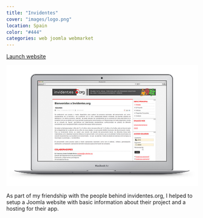 ```yaml
---
title: "Invidentes"
cover: "images/logo.png"
location: Spain
color: "#444"
categories: web joomla webmarket
---
```


<p class="align-center">
<a class="btn" href="http://invidentes.org" target="_blank">Launch website</a>
</p>

![](./images/1.jpg)

As part of my friendship with the people behind invidentes.org, I helped to setup a Joomla website with basic information about their project and a hosting for their app.
